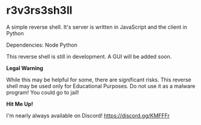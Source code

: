 # r3v3rs3sh3ll
A simple reverse shell. It's server is written in JavaScript and the client in Python


Dependencies:
Node
Python


This reverse shell is still in development. A GUI will be added soon.


<b>Legal Warning</b>

While this may be helpful for some, there are significant risks. This reverse shell may be used only for Educational Purposes. Do not use it as a malware program! You could go to jail!


<b>Hit Me Up!</b>

I'm nearly always available on Discord!
https://discord.gg/KMFFFr

